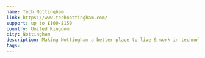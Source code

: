 ```yaml
---
name: Tech Nottingham
link: https://www.technottingham.com/
support: up to £100-£150
country: United Kingdom
city: Nottingham
description: Making Nottingham a better place to live & work in technology.
tags:
---
```

